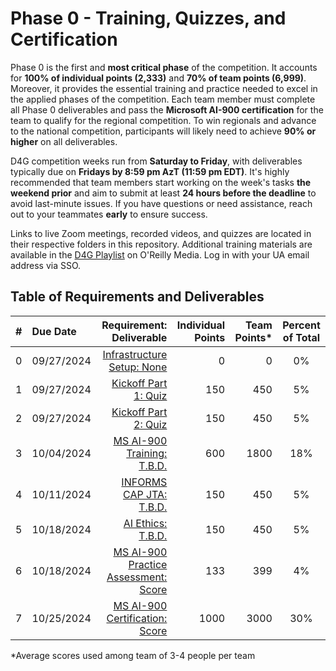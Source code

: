 # Phase 0 - Training, Quizzes, and Certification

Phase 0 is the first and **most critical phase** of the competition. It accounts for **100% of individual points (2,333)** and **70% of team points (6,999)**. Moreover, it provides the essential training and practice needed to excel in the applied phases of the competition. Each team member must complete all Phase 0 deliverables and pass the **Microsoft AI-900 certification** for the team to qualify for the regional competition. To win regionals and advance to the national competition, participants will likely need to achieve **90% or higher** on all deliverables.

D4G competition weeks run from **Saturday to Friday**, with deliverables typically due on **Fridays by 8:59 pm AzT (11:59 pm EDT)**. It's highly recommended that team members start working on the week's tasks **the weekend prior** and aim to submit at least **24 hours before the deadline** to avoid last-minute issues. If you have questions or need assistance, reach out to your teammates **early** to ensure success.

Links to live Zoom meetings, recorded videos, and quizzes are located in their respective folders in this repository. Additional training materials are available in the [D4G Playlist](https://learning.oreilly.com/playlists/cd21a7c9-e5a3-4e71-80c3-c9d10a0457ee) on O'Reilly Media. Log in with your UA email address via SSO.

## Table of Requirements and Deliverables
| # | Due Date | Requirement: Deliverable | Individual Points | Team Points* | Percent of Total |
|:-:|:-------------|-----------:|-----------:|---------:|:-----:|
| 0 | 09/27/2024 | [Infrastructure Setup: None](https://github.com/uaz-d4g/phase0/tree/0aee962febda73cd3d567092a8223ddde27fe2d6/0_setup) | 0 | 0 | 0% |
| 1 | 09/27/2024 | [Kickoff Part 1: Quiz](https://github.com/uaz-d4g/phase0/tree/0aee962febda73cd3d567092a8223ddde27fe2d6/1_kickoff1) | 150 | 450 | 5% |
| 2 | 09/27/2024 | [Kickoff Part 2: Quiz](https://github.com/uaz-d4g/phase0/tree/0aee962febda73cd3d567092a8223ddde27fe2d6/2_kickoff2) | 150 | 450 | 5% |
| 3 | 10/04/2024 | [MS AI-900 Training: T.B.D.](https://github.com/uaz-d4g/phase0/tree/5cf10518ce36d0471f0b8be889d5c88c4d4f53bb/3_azure_ai1) | 600 | 1800 | 18% |
| 4 | 10/11/2024 | [INFORMS CAP JTA: T.B.D.](https://github.com/uaz-d4g/phase0/tree/5cf10518ce36d0471f0b8be889d5c88c4d4f53bb/4_informs_cap) | 150 | 450 | 5% |
| 5 | 10/18/2024 | [AI Ethics: T.B.D.](https://github.com/uaz-d4g/phase0/tree/5cf10518ce36d0471f0b8be889d5c88c4d4f53bb/5_ai_ethics) | 150 | 450 | 5% |
| 6 | 10/18/2024 | [MS AI-900 Practice Assessment: Score](https://github.com/uaz-d4g/phase0/tree/5cf10518ce36d0471f0b8be889d5c88c4d4f53bb/6_azure_ai2) | 133 | 399 | 4% |
| 7 | 10/25/2024 | [MS AI-900 Certification: Score](https://github.com/uaz-d4g/phase0/tree/5cf10518ce36d0471f0b8be889d5c88c4d4f53bb/7_azure_ai3) | 1000 | 3000 | 30% |

*Average scores used among team of 3-4 people per team
